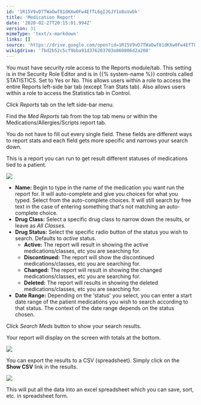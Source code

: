```yaml
---
id: '1R15V9vD7TWaOwf81dKXw0Fw4EfTL6gIJGJY1o8uVwbk'
title: 'Medication Report'
date: '2020-02-27T20:15:01.994Z'
version: 31
mimeType: 'text/x-markdown'
links: []
source: 'https://drive.google.com/open?id=1R15V9vD7TWaOwf81dKXw0Fw4EfTL6gIJGJY1o8uVwbk'
wikigdrive: '7bd2b52c5cf9bba91d376203703e860806d2a208'
---
```

You must have security role access to the Reports module/tab. This setting is in the Security Role Editor and is in {{% system-name %}} controls called STATISTICS. Set to Yes or No. This allows users within a role to access the entire Reports left-side bar tab (except Tran Stats tab). Also allows users within a role to access the Statistics tab in Control.

Click *Reports* tab on the left side-bar menu.

Find the *Med Reports* tab from the top tab menu or within the Medications/Allergies/Scripts report tab.

You do not have to fill out every single field. These fields are different ways to report stats and each field gets more specific and narrows your search down.

This is a report you can run to get result different statuses of medications tied to a patient.

![](../medication-report.assets/6bf4910f3f635f8dff4f4b7288eb2ff8.png)

* <strong>Name:</strong> Begin to type in the name of the medication you want run the report for. It will auto-complete and give you choices for what you typed. Select from the auto-complete choices. It will still search by free text in the case of entering something that's not matching an auto-complete choice.
* <strong>Drug Class:</strong> Select a specific drug class to narrow down the results, or leave as <em>All Classes.</em>
* <strong>Drug Status:</strong> Select the specific radio button of the status you wish to search. Defaults to <em>active</em> status.
    * <strong>Active:</strong> The report will result in showing the active medications/classes, etc you are searching for.
    * <strong>Discontinued:</strong> The report will show the discontinued medications/classes, etc you are searching for.
    * <strong>Changed:</strong> The report will result in showing the changed medications/classes, etc you are searching for.
    * <strong>Deleted:</strong> The report will results in showing the deleted medications/classes, etc you are searching for.
* <strong>Date Range:</strong> Depending on the ‘status' you select, you can enter a start date range of the patient medications you wish to search according to that status. The context of the date range depends on the status chosen.

Click *Search Meds* button to show your search results.

Your report will display on the screen with totals at the bottom.

![](../medication-report.assets/81eabd3082eb9296e7a78550eef7fb4f.png)

You can export the results to a CSV (spreadsheet). Simply click on the **Show CSV** link in the results.

![](../medication-report.assets/3be04cde573e2e63e664332ec7f32080.png)

This will put all the data into an excel spreadsheet which you can save, sort, etc. in spreadsheet form.
